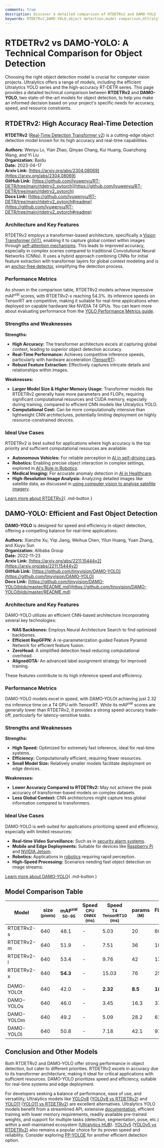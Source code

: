 ```yaml
---
comments: true
description: Discover a detailed comparison of RTDETRv2 and DAMO-YOLO for object detection. Learn about their performance, strengths, and ideal use cases.
keywords: RTDETRv2,DAMO-YOLO,object detection,model comparison,Ultralytics,computer vision,real-time detection,AI models,deep learning
---
```


# RTDETRv2 vs DAMO-YOLO: A Technical Comparison for Object Detection

Choosing the right object detection model is crucial for computer vision projects. Ultralytics offers a range of models, including the efficient Ultralytics YOLO series and the high-accuracy RT-DETR series. This page provides a detailed technical comparison between **RTDETRv2** and **DAMO-YOLO**, two state-of-the-art models for object detection, to help you make an informed decision based on your project's specific needs for accuracy, speed, and resource constraints.

<script async src="https://cdn.jsdelivr.net/npm/chart.js"></script>
<script defer src="../../javascript/benchmark.js"></script>

<canvas id="modelComparisonChart" width="1024" height="400" active-models='["RTDETRv2", "DAMO-YOLO"]'></canvas>

## RTDETRv2: High Accuracy Real-Time Detection

**RTDETRv2** ([Real-Time Detection Transformer v2](https://docs.ultralytics.com/models/rtdetr/)) is a cutting-edge object detection model known for its high accuracy and real-time capabilities.

**Authors:** Wenyu Lv, Yian Zhao, Qinyao Chang, Kui Huang, Guanzhong Wang, and Yi Liu  
**Organization:** Baidu  
**Date:** 2023-04-17  
**Arxiv Link:** [https://arxiv.org/abs/2304.08069](https://arxiv.org/abs/2304.08069)  
**GitHub Link:** [https://github.com/lyuwenyu/RT-DETR/tree/main/rtdetrv2_pytorch](https://github.com/lyuwenyu/RT-DETR/tree/main/rtdetrv2_pytorch)  
**Docs Link:** [https://github.com/lyuwenyu/RT-DETR/tree/main/rtdetrv2_pytorch#readme](https://github.com/lyuwenyu/RT-DETR/tree/main/rtdetrv2_pytorch#readme)

### Architecture and Key Features

RTDETRv2 employs a transformer-based architecture, specifically a [Vision Transformer (ViT)](https://www.ultralytics.com/glossary/vision-transformer-vit), enabling it to capture global context within images through [self-attention mechanisms](https://www.ultralytics.com/glossary/self-attention). This leads to improved accuracy, especially in complex scenes compared to traditional Convolutional Neural Networks (CNNs). It uses a hybrid approach combining CNNs for initial feature extraction with transformer layers for global context modeling and is an [anchor-free detector](https://www.ultralytics.com/glossary/anchor-free-detectors), simplifying the detection process.

### Performance Metrics

As shown in the comparison table, RTDETRv2 models achieve impressive mAP<sup>val</sup> scores, with RTDETRv2-x reaching 54.3%. Its inference speeds on TensorRT are competitive, making it suitable for real-time applications when deployed on capable hardware like NVIDIA T4 GPUs. You can learn more about evaluating performance from the [YOLO Performance Metrics guide](https://docs.ultralytics.com/guides/yolo-performance-metrics/).

### Strengths and Weaknesses

**Strengths:**

- **High Accuracy:** The transformer architecture excels at capturing global context, leading to superior object detection accuracy.
- **Real-Time Performance:** Achieves competitive inference speeds, particularly with hardware acceleration ([TensorRT](https://docs.ultralytics.com/integrations/tensorrt/)).
- **Robust Feature Extraction:** Effectively captures intricate details and relationships within images.

**Weaknesses:**

- **Larger Model Size & Higher Memory Usage:** Transformer models like RTDETRv2 generally have more parameters and FLOPs, requiring significant computational resources and CUDA memory, especially during training, compared to efficient CNN models like Ultralytics YOLO.
- **Computational Cost:** Can be more computationally intensive than lightweight CNN architectures, potentially limiting deployment on highly resource-constrained devices.

### Ideal Use Cases

RTDETRv2 is best suited for applications where high accuracy is the top priority and sufficient computational resources are available:

- **Autonomous Vehicles:** For reliable perception in [AI in self-driving cars](https://www.ultralytics.com/solutions/ai-in-automotive).
- **Robotics:** Enabling precise object interaction in complex settings, explored in [AI's Role in Robotics](https://www.ultralytics.com/blog/from-algorithms-to-automation-ais-role-in-robotics).
- **Medical Imaging:** For accurate anomaly detection in [AI in Healthcare](https://www.ultralytics.com/solutions/ai-in-healthcare).
- **High-Resolution Image Analysis:** Analyzing detailed images like satellite data, as discussed in [using computer vision to analyse satellite imagery](https://www.ultralytics.com/blog/using-computer-vision-to-analyse-satellite-imagery).

[Learn more about RTDETRv2](https://docs.ultralytics.com/models/rtdetr/){ .md-button }

## DAMO-YOLO: Efficient and Fast Object Detection

**DAMO-YOLO** is designed for speed and efficiency in object detection, offering a compelling balance for real-time applications.

**Authors:** Xianzhe Xu, Yiqi Jiang, Weihua Chen, Yilun Huang, Yuan Zhang, and Xiuyu Sun  
**Organization:** Alibaba Group  
**Date:** 2022-11-23  
**Arxiv Link:** [https://arxiv.org/abs/2211.15444v2](https://arxiv.org/abs/2211.15444v2)  
**GitHub Link:** [https://github.com/tinyvision/DAMO-YOLO](https://github.com/tinyvision/DAMO-YOLO)  
**Docs Link:** [https://github.com/tinyvision/DAMO-YOLO/blob/master/README.md](https://github.com/tinyvision/DAMO-YOLO/blob/master/README.md)

### Architecture and Key Features

DAMO-YOLO utilizes an efficient CNN-based architecture incorporating several key technologies:

- **NAS Backbones:** Employs Neural Architecture Search to find optimized backbones.
- **Efficient RepGFPN:** A re-parameterization guided Feature Pyramid Network for efficient feature fusion.
- **ZeroHead:** A simplified detection head reducing computational overhead.
- **AlignedOTA:** An advanced label assignment strategy for improved training.

These features contribute to its high inference speed and efficiency.

### Performance Metrics

DAMO-YOLO models excel in speed, with DAMO-YOLOt achieving just 2.32 ms inference time on a T4 GPU with TensorRT. While its mAP<sup>val</sup> scores are generally lower than RTDETRv2, it provides a strong speed-accuracy trade-off, particularly for latency-sensitive tasks.

### Strengths and Weaknesses

**Strengths:**

- **High Speed:** Optimized for extremely fast inference, ideal for real-time systems.
- **Efficiency:** Computationally efficient, requiring fewer resources.
- **Small Model Size:** Relatively smaller models facilitate deployment on edge devices.

**Weaknesses:**

- **Lower Accuracy Compared to RTDETRv2:** May not achieve the peak accuracy of transformer-based models on complex datasets.
- **Less Global Context:** CNN architectures might capture less global information compared to transformers.

### Ideal Use Cases

DAMO-YOLO is well-suited for applications prioritizing speed and efficiency, especially with limited resources:

- **Real-time Video Surveillance:** Such as in [security alarm systems](https://docs.ultralytics.com/guides/security-alarm-system/).
- **Mobile and Edge Deployments:** Suitable for devices like [Raspberry Pi](https://docs.ultralytics.com/guides/raspberry-pi/) and [NVIDIA Jetson](https://docs.ultralytics.com/guides/nvidia-jetson/).
- **Robotics:** Applications in [robotics](https://www.ultralytics.com/glossary/robotics) requiring rapid perception.
- **High-Speed Processing:** Scenarios needing fast object detection on image streams.

[Learn more about DAMO-YOLO](https://github.com/tinyvision/DAMO-YOLO/blob/master/README.md){ .md-button }

## Model Comparison Table

| Model      | size<br><sup>(pixels) | mAP<sup>val<br>50-95 | Speed<br><sup>CPU ONNX<br>(ms) | Speed<br><sup>T4 TensorRT10<br>(ms) | params<br><sup>(M) | FLOPs<br><sup>(B) |
| ---------- | --------------------- | -------------------- | ------------------------------ | ----------------------------------- | ------------------ | ----------------- |
| RTDETRv2-s | 640                   | 48.1                 | -                              | 5.03                                | 20                 | 60                |
| RTDETRv2-m | 640                   | 51.9                 | -                              | 7.51                                | 36                 | 100               |
| RTDETRv2-l | 640                   | 53.4                 | -                              | 9.76                                | 42                 | 136               |
| RTDETRv2-x | 640                   | **54.3**             | -                              | 15.03                               | 76                 | 259               |
|            |                       |                      |                                |                                     |                    |                   |
| DAMO-YOLOt | 640                   | 42.0                 | -                              | **2.32**                            | **8.5**            | **18.1**          |
| DAMO-YOLOs | 640                   | 46.0                 | -                              | 3.45                                | 16.3               | 37.8              |
| DAMO-YOLOm | 640                   | 49.2                 | -                              | 5.09                                | 28.2               | 61.8              |
| DAMO-YOLOl | 640                   | 50.8                 | -                              | 7.18                                | 42.1               | 97.3              |

## Conclusion and Other Models

Both RTDETRv2 and DAMO-YOLO offer strong performance in object detection, but cater to different priorities. RTDETRv2 excels in accuracy due to its transformer architecture, making it ideal for critical applications with sufficient resources. DAMO-YOLO prioritizes speed and efficiency, suitable for real-time systems and edge deployment.

For developers seeking a balance of performance, ease of use, and versatility, Ultralytics models like [YOLOv8](https://docs.ultralytics.com/models/yolov8/) ([YOLOv8 vs RTDETRv2](https://docs.ultralytics.com/compare/rtdetr-vs-yolov8/)) and [YOLO11](https://docs.ultralytics.com/models/yolo11/) ([YOLO11 vs RTDETRv2](https://docs.ultralytics.com/compare/rtdetr-vs-yolo11/)) are excellent alternatives. Ultralytics YOLO models benefit from a streamlined API, extensive [documentation](https://docs.ultralytics.com/), efficient training with lower memory requirements, readily available pre-trained weights, and support for multiple tasks (detection, segmentation, pose, etc.) within a well-maintained ecosystem ([Ultralytics HUB](https://docs.ultralytics.com/hub/)). [YOLOv5](https://docs.ultralytics.com/models/yolov5/) ([YOLOv5 vs RTDETRv2](https://docs.ultralytics.com/compare/rtdetr-vs-yolov5/)) also remains a popular choice for its proven speed and reliability. Consider exploring [PP-YOLOE](https://docs.ultralytics.com/compare/rtdetr-vs-pp-yoloe/) for another efficient detection option.
